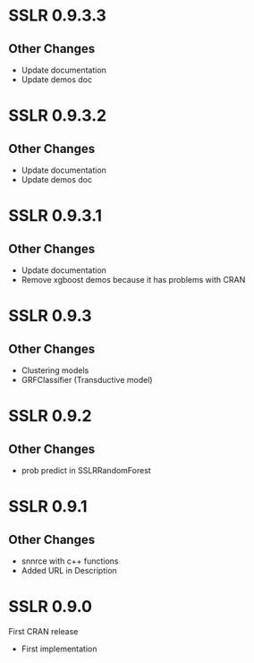 

# SSLR 0.9.3.3

## Other Changes

* Update documentation
* Update demos doc


# SSLR 0.9.3.2

## Other Changes

* Update documentation
* Update demos doc



# SSLR 0.9.3.1

## Other Changes

* Update documentation
* Remove xgboost demos because it has problems with CRAN


# SSLR 0.9.3

## Other Changes

* Clustering models
* GRFClassifier (Transductive model)

# SSLR 0.9.2

## Other Changes

* prob predict in SSLRRandomForest


# SSLR 0.9.1

## Other Changes

* snnrce with c++ functions
* Added URL in Description

# SSLR 0.9.0

First CRAN release

* First implementation

